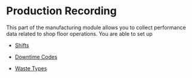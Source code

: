# Production Recording

This part of the manufacturing module allows you to collect performance data related to shop floor operations. You are able to set up


*  [Shifts](mfshifts)

*  [Downtime Codes](mfdowntimecodes)

*  [Waste Types](mfwastetypes)
